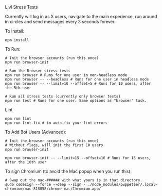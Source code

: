 Livi Stress Tests

Currently will log in as X users, navigate to the main experience, run around in
circles and send messages every 3 seconds forever.

To Install:
```
npm install
```

To Run:
```
# Init the browser accounts (run this once)
npm run browser-init

# Run the Browser stress tests
npm run browser # Runs for one user in non-headless mode
npm run browser -- --headless # Runs for one user in headless mode
npm run browser -- --limit=10 --offset=5 # Runs for 10 users, after the 5th user

# Run all stress tests (currently only browser tests)
npm run test # Runs for one user. Same options as "browser" task.
```

Lint
```
npm run lint
npm run lint-fix # to auto-fix your lint errors
```

To Add Bot Users (Advanced):
```
# Init the browser accounts (run this once)
# Without flags, will init the first 10 users
npm run browser-init

npm run browser-init -- --limit=15 --offset=10 # Runs for 15 users, after the 10th user
```

To sign Chromium (to avoid the Mac popup when you run this):
```
# Swap out the mac-###### with what yours is in that directory.
sudo codesign --force --deep --sign - ./node_modules/puppeteer/.local-chromium/mac-818858/chrome-mac/Chromium.app/
```
